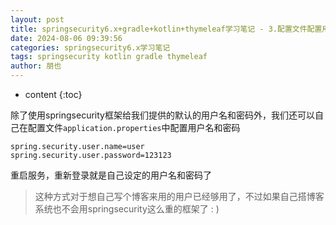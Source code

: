 ```yaml
---
layout: post
title: springsecurity6.x+gradle+kotlin+thymeleaf学习笔记 - 3.配置文件配置用户名密码
date: 2024-08-06 09:39:56
categories: springsecurity6.x学习笔记
tags: springsecurity kotlin gradle thymeleaf
author: 朋也
---
```


* content
{:toc}




除了使用springsecurity框架给我们提供的默认的用户名和密码外，我们还可以自己在配置文件`application.properties`中配置用户名和密码

```properties
spring.security.user.name=user
spring.security.user.password=123123
```

重启服务，重新登录就是自己设定的用户名和密码了

> 这种方式对于想自己写个博客来用的用户已经够用了，不过如果自己搭博客系统也不会用springsecurity这么重的框架了 : )



